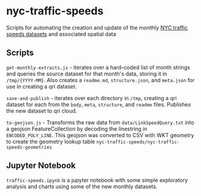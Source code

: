 # nyc-traffic-speeds

Scripts for automating the creation and update of the monthly [NYC traffic speeds datasets](https://qri.cloud/nyc-traffic-speeds/) and associated spatial data

## Scripts

`get-monthly-extracts.js` - iterates over a hard-coded list of month strings and queries the source dataset for that month's data, storing it in `/tmp/{YYYY-MM}`.  Also creates a `readme.md`, `structure.json`, and `meta.json` for use in creating a qri dataset.

`save-and-publish` - iterates over each directory in `/tmp`, creating a qri dataset for each from the `body`, `meta`, `structure`, and `readme` files.  Publishes the new dataset to qri cloud.

`to-geojson.js` - Transforms the raw data from `data/LinkSpeedQuery.txt` into a geojson FeatureCollection by decoding the linestring in `ENCODED_POLY_LINE`.  This geojson was converted to CSV with WKT geometry to create the geometry lookup table `nyc-traffic-speeds/nyc-traffic-speeds-geometries`

## Jupyter Notebook

`traffic-speeds.ipynb` is a jupyter notebook with some simple exploratory analysis and charts using some of the new monthly datasets.
